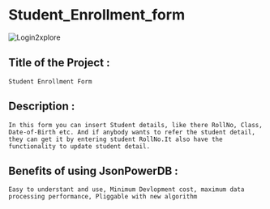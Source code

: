 # Student_Enrollment_form

![Login2xplore](https://github.com/akshatrajivsinha/Student_Enrollment_form/assets/114165910/77b53d02-c4f1-409c-9353-5a2d5a670ce8)


## Title of the Project : 
    Student Enrollment Form

## Description : 
    In this form you can insert Student details, like there RollNo, Class, Date-of-Birth etc. And if anybody wants to refer the student detail, they can get it by entering student RollNo.It also have the functionality to update student detail.

## Benefits of using JsonPowerDB : 
    Easy to understant and use, Minimum Devlopment cost, maximum data processing performance, Pliggable with new algorithm

